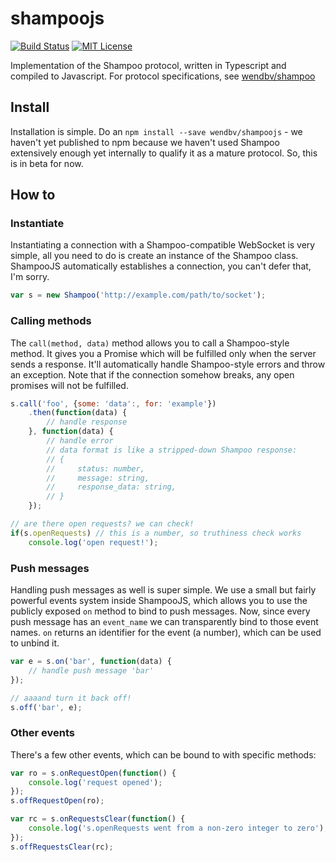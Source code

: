 # shampoojs

[![Build Status](http://img.shields.io/travis/wendbv/shampoojs.svg)](https://travis-ci.org/wendbv/shampoojs)
[![MIT License](https://img.shields.io/badge/license-MIT-green.svg)](https://tldrlegal.com/license/mit-license)

Implementation of the Shampoo protocol, written in Typescript and compiled to
Javascript. For protocol specifications, see [wendbv/shampoo][protocol]


## Install
Installation is simple. Do an `npm install --save wendbv/shampoojs` - we
haven't yet published to npm because we haven't used Shampoo extensively enough
yet internally to qualify it as a mature protocol. So, this is in beta for now.


## How to
### Instantiate
Instantiating a connection with a Shampoo-compatible WebSocket is very simple,
all you need to do is create an instance of the Shampoo class.  ShampooJS
automatically establishes a connection, you can't defer that, I'm sorry.

```javascript
var s = new Shampoo('http://example.com/path/to/socket');
```


### Calling methods
The `call(method, data)` method allows you to call a Shampoo-style method. It
gives you a Promise which will be fulfilled only when the server sends a
response. It'll automatically handle Shampoo-style errors and throw an
exception. Note that if the connection somehow breaks, any open promises will
not be fulfilled.

```javascript
s.call('foo', {some: 'data':, for: 'example'})
    .then(function(data) {
        // handle response
    }, function(data) {
        // handle error
        // data format is like a stripped-down Shampoo response:
        // {
        //     status: number,
        //     message: string,
        //     response_data: string,
        // }
    });

// are there open requests? we can check!
if(s.openRequests) // this is a number, so truthiness check works
    console.log('open request!');
```


### Push messages
Handling push messages as well is super simple. We use a small but fairly
powerful events system inside ShampooJS, which allows you to use the publicly
exposed `on` method to bind to push messages. Now, since every push message
has an `event_name` we can transparently bind to those event names. `on`
returns an identifier for the event (a number), which can be used to unbind it.

```javascript
var e = s.on('bar', function(data) {
    // handle push message 'bar'
});

// aaaand turn it back off!
s.off('bar', e);
```


### Other events
There's a few other events, which can be bound to with specific methods:

```javascript
var ro = s.onRequestOpen(function() {
    console.log('request opened');
});
s.offRequestOpen(ro);

var rc = s.onRequestsClear(function() {
    console.log('s.openRequests went from a non-zero integer to zero');
});
s.offRequestsClear(rc);
```


[Protocol]: https://github.com/wendbv/shampoo
